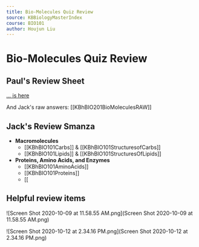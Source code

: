 ```yaml
---
title: Bio-Molecules Quiz Review
source: KBBiologyMasterIndex
course: BIO101
author: Houjun Liu
---
```


# Bio-Molecules Quiz Review

## Paul's Review Sheet
[... is here](https://docs.google.com/document/d/1wGN3RNZCN-hkP2gJe2C7FHGZi_-YfCE6aJCZy-0N53s/edit)

And Jack's raw answers: [[KBhBIO201BioMoleculesRAW]]

## Jack's Review Smanza
- **Macromolecules**
	- [[KBhBIO101Carbs]] & [[KBhBIO101StructuresofCarbs]]
	- [[KBhBIO101Lipids]] & [[KBhBIO101StructuresOfLipids]]
- **Proteins, Amino Acids, and Enzymes**
	- [[KBhBIO101AminoAcids]]
	- [[KBhBIO101Proteins]]
	- [[ 

## Helpful review items

![Screen Shot 2020-10-09 at 11.58.55 AM.png](Screen Shot 2020-10-09 at 11.58.55 AM.png)

![Screen Shot 2020-10-12 at 2.34.16 PM.png](Screen Shot 2020-10-12 at 2.34.16 PM.png)
